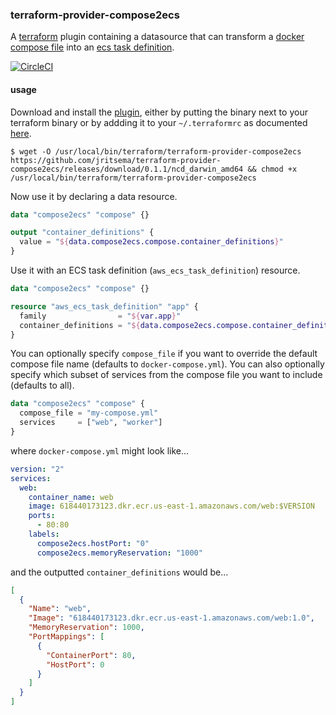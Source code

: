 ### terraform-provider-compose2ecs

A [terraform](https://terraform.io) plugin containing a datasource that can transform a [docker compose file](https://docs.docker.com/compose/compose-file/) into an [ecs task definition](http://docs.aws.amazon.com/AmazonECS/latest/developerguide/task_defintions.html).

[![CircleCI](https://circleci.com/gh/jritsema/terraform-provider-compose2ecs/tree/master.svg?style=shield)](https://circleci.com/gh/jritsema/terraform-provider-compose2ecs/tree/master)  


#### usage

Download and install the [plugin](https://github.com/jritsema/terraform-provider-compose2ecs/releases), either by putting the binary next to your terraform binary or by addding it to your `~/.terraformrc` as documented [here](https://www.terraform.io/docs/plugins/basics.html).

```
$ wget -O /usr/local/bin/terraform/terraform-provider-compose2ecs https://github.com/jritsema/terraform-provider-compose2ecs/releases/download/0.1.1/ncd_darwin_amd64 && chmod +x /usr/local/bin/terraform/terraform-provider-compose2ecs
```

Now use it by declaring a data resource.

```terraform
data "compose2ecs" "compose" {}

output "container_definitions" {
  value = "${data.compose2ecs.compose.container_definitions}"
}
```

Use it with an ECS task definition (`aws_ecs_task_definition`) resource.

```terraform
data "compose2ecs" "compose" {}

resource "aws_ecs_task_definition" "app" {
  family                = "${var.app}"
  container_definitions = "${data.compose2ecs.compose.container_definitions}"
}
```

You can optionally specify `compose_file` if you want to override the default compose file name (defaults to `docker-compose.yml`).  You can also optionally specify which subset of services from the compose file you want to include (defaults to all).

```terraform
data "compose2ecs" "compose" {
  compose_file = "my-compose.yml"
  services     = ["web", "worker"]
}
```

where `docker-compose.yml` might look like...

```yaml
version: "2"
services:  
  web:
    container_name: web
    image: 618440173123.dkr.ecr.us-east-1.amazonaws.com/web:$VERSION
    ports:
      - 80:80
    labels: 
      compose2ecs.hostPort: "0"
      compose2ecs.memoryReservation: "1000"
```

and the outputted `container_definitions` would be...

```json
[
  {
    "Name": "web",    
    "Image": "618440173123.dkr.ecr.us-east-1.amazonaws.com/web:1.0",
    "MemoryReservation": 1000,
    "PortMappings": [
      {
        "ContainerPort": 80,
        "HostPort": 0
      }
    ]
  }
]
```
